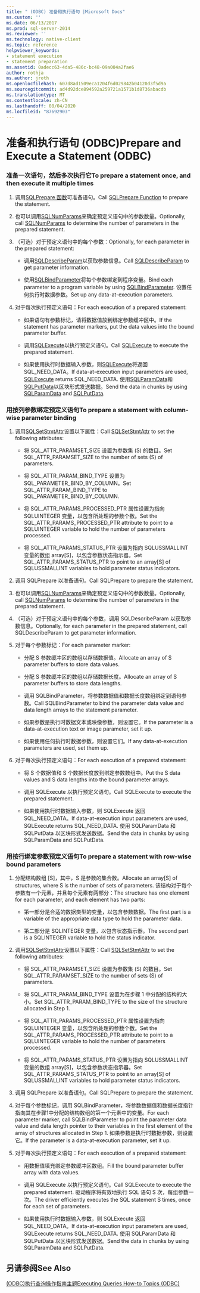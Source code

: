 ```yaml
---
title: " (ODBC) 准备和执行语句 |Microsoft Docs"
ms.custom: ''
ms.date: 06/13/2017
ms.prod: sql-server-2014
ms.reviewer: ''
ms.technology: native-client
ms.topic: reference
helpviewer_keywords:
- statement execution
- statement preparation
ms.assetid: 0adecc63-4da5-486c-bc48-09a004a2fae6
author: rothja
ms.author: jroth
ms.openlocfilehash: 607d8ad1509eca1204f6d029842b04120d3f5d9a
ms.sourcegitcommit: ad4d92dce894592a259721a1571b1d8736abacdb
ms.translationtype: MT
ms.contentlocale: zh-CN
ms.lasthandoff: 08/04/2020
ms.locfileid: "87692903"
---
```

# <a name="prepare-and-execute-a-statement-odbc"></a><span data-ttu-id="484ff-102">准备和执行语句 (ODBC)</span><span class="sxs-lookup"><span data-stu-id="484ff-102">Prepare and Execute a Statement (ODBC)</span></span>
    
### <a name="to-prepare-a-statement-once-and-then-execute-it-multiple-times"></a><span data-ttu-id="484ff-103">准备一次语句，然后多次执行它</span><span class="sxs-lookup"><span data-stu-id="484ff-103">To prepare a statement once, and then execute it multiple times</span></span>  
  
1.  <span data-ttu-id="484ff-104">调用[SQLPrepare 函数](https://go.microsoft.com/fwlink/?LinkId=59360)可准备语句。</span><span class="sxs-lookup"><span data-stu-id="484ff-104">Call [SQLPrepare Function](https://go.microsoft.com/fwlink/?LinkId=59360) to prepare the statement.</span></span>  
  
2.  <span data-ttu-id="484ff-105">也可以调用[SQLNumParams](https://go.microsoft.com/fwlink/?LinkId=58404)来确定预定义语句中的参数数量。</span><span class="sxs-lookup"><span data-stu-id="484ff-105">Optionally, call [SQLNumParams](https://go.microsoft.com/fwlink/?LinkId=58404) to determine the number of parameters in the prepared statement.</span></span>  
  
3.  <span data-ttu-id="484ff-106">（可选）对于预定义语句中的每个参数：</span><span class="sxs-lookup"><span data-stu-id="484ff-106">Optionally, for each parameter in the prepared statement:</span></span>  
  
    -   <span data-ttu-id="484ff-107">调用[SQLDescribeParam](../../native-client-odbc-api/sqldescribeparam.md)以获取参数信息。</span><span class="sxs-lookup"><span data-stu-id="484ff-107">Call [SQLDescribeParam](../../native-client-odbc-api/sqldescribeparam.md) to get parameter information.</span></span>  
  
    -   <span data-ttu-id="484ff-108">使用[SQLBindParameter](../../native-client-odbc-api/sqlbindparameter.md)将每个参数绑定到程序变量。</span><span class="sxs-lookup"><span data-stu-id="484ff-108">Bind each parameter to a program variable by using [SQLBindParameter](../../native-client-odbc-api/sqlbindparameter.md).</span></span> <span data-ttu-id="484ff-109">设置任何执行时数据参数。</span><span class="sxs-lookup"><span data-stu-id="484ff-109">Set up any data-at-execution parameters.</span></span>  
  
4.  <span data-ttu-id="484ff-110">对于每次执行预定义语句：</span><span class="sxs-lookup"><span data-stu-id="484ff-110">For each execution of a prepared statement:</span></span>  
  
    -   <span data-ttu-id="484ff-111">如果语句有参数标记，请将数据值放到绑定参数缓冲区中。</span><span class="sxs-lookup"><span data-stu-id="484ff-111">If the statement has parameter markers, put the data values into the bound parameter buffer.</span></span>  
  
    -   <span data-ttu-id="484ff-112">调用[SQLExecute](https://go.microsoft.com/fwlink/?LinkId=58400)以执行预定义语句。</span><span class="sxs-lookup"><span data-stu-id="484ff-112">Call [SQLExecute](https://go.microsoft.com/fwlink/?LinkId=58400) to execute the prepared statement.</span></span>  
  
    -   <span data-ttu-id="484ff-113">如果使用执行时数据输入参数，则[SQLExecute](https://go.microsoft.com/fwlink/?LinkId=58400)将返回 SQL_NEED_DATA。</span><span class="sxs-lookup"><span data-stu-id="484ff-113">If data-at-execution input parameters are used, [SQLExecute](https://go.microsoft.com/fwlink/?LinkId=58400) returns SQL_NEED_DATA.</span></span> <span data-ttu-id="484ff-114">使用[SQLParamData](https://go.microsoft.com/fwlink/?LinkId=58405)和[SQLPutData](../../native-client-odbc-api/sqlputdata.md)以区块形式发送数据。</span><span class="sxs-lookup"><span data-stu-id="484ff-114">Send the data in chunks by using [SQLParamData](https://go.microsoft.com/fwlink/?LinkId=58405) and [SQLPutData](../../native-client-odbc-api/sqlputdata.md).</span></span>  
  
### <a name="to-prepare-a-statement-with-column-wise-parameter-binding"></a><span data-ttu-id="484ff-115">用按列参数绑定预定义语句</span><span class="sxs-lookup"><span data-stu-id="484ff-115">To prepare a statement with column-wise parameter binding</span></span>  
  
1.  <span data-ttu-id="484ff-116">调用[SQLSetStmtAttr](../../native-client-odbc-api/sqlsetstmtattr.md)设置以下属性：</span><span class="sxs-lookup"><span data-stu-id="484ff-116">Call [SQLSetStmtAttr](../../native-client-odbc-api/sqlsetstmtattr.md) to set the following attributes:</span></span>  
  
    -   <span data-ttu-id="484ff-117">将 SQL_ATTR_PARAMSET_SIZE 设置为参数集 (S) 的数目。</span><span class="sxs-lookup"><span data-stu-id="484ff-117">Set SQL_ATTR_PARAMSET_SIZE to the number of sets (S) of parameters.</span></span>  
  
    -   <span data-ttu-id="484ff-118">将 SQL_ATTR_PARAM_BIND_TYPE 设置为 SQL_PARAMETER_BIND_BY_COLUMN。</span><span class="sxs-lookup"><span data-stu-id="484ff-118">Set SQL_ATTR_PARAM_BIND_TYPE to SQL_PARAMETER_BIND_BY_COLUMN.</span></span>  
  
    -   <span data-ttu-id="484ff-119">将 SQL_ATTR_PARAMS_PROCESSED_PTR 属性设置为指向 SQLUINTEGER 变量，以包含所处理的参数个数。</span><span class="sxs-lookup"><span data-stu-id="484ff-119">Set the SQL_ATTR_PARAMS_PROCESSED_PTR attribute to point to a SQLUINTEGER variable to hold the number of parameters processed.</span></span>  
  
    -   <span data-ttu-id="484ff-120">将 SQL_ATTR_PARAMS_STATUS_PTR 设置为指向 SQLUSSMALLINT 变量的数组 array[S]，以包含参数状态指示器。</span><span class="sxs-lookup"><span data-stu-id="484ff-120">Set SQL_ATTR_PARAMS_STATUS_PTR to point to an array[S] of SQLUSSMALLINT variables to hold parameter status indicators.</span></span>  
  
2.  <span data-ttu-id="484ff-121">调用 SQLPrepare 以准备语句。</span><span class="sxs-lookup"><span data-stu-id="484ff-121">Call SQLPrepare to prepare the statement.</span></span>  
  
3.  <span data-ttu-id="484ff-122">也可以调用[SQLNumParams](https://go.microsoft.com/fwlink/?LinkId=58404)来确定预定义语句中的参数数量。</span><span class="sxs-lookup"><span data-stu-id="484ff-122">Optionally, call [SQLNumParams](https://go.microsoft.com/fwlink/?LinkId=58404) to determine the number of parameters in the prepared statement.</span></span>  
  
4.  <span data-ttu-id="484ff-123">（可选）对于预定义语句中的每个参数，调用 SQLDescribeParam 以获取参数信息。</span><span class="sxs-lookup"><span data-stu-id="484ff-123">Optionally, for each parameter in the prepared statement, call SQLDescribeParam to get parameter information.</span></span>  
  
5.  <span data-ttu-id="484ff-124">对于每个参数标记：</span><span class="sxs-lookup"><span data-stu-id="484ff-124">For each parameter marker:</span></span>  
  
    -   <span data-ttu-id="484ff-125">分配 S 参数缓冲区的数组以存储数据值。</span><span class="sxs-lookup"><span data-stu-id="484ff-125">Allocate an array of S parameter buffers to store data values.</span></span>  
  
    -   <span data-ttu-id="484ff-126">分配 S 参数缓冲区的数组以存储数据长度。</span><span class="sxs-lookup"><span data-stu-id="484ff-126">Allocate an array of S parameter buffers to store data lengths.</span></span>  
  
    -   <span data-ttu-id="484ff-127">调用 SQLBindParameter，将参数数据值和数据长度数组绑定到语句参数。</span><span class="sxs-lookup"><span data-stu-id="484ff-127">Call SQLBindParameter to bind the parameter data value and data length arrays to the statement parameter.</span></span>  
  
    -   <span data-ttu-id="484ff-128">如果参数是执行时数据文本或映像参数，则设置它。</span><span class="sxs-lookup"><span data-stu-id="484ff-128">If the parameter is a data-at-execution text or image parameter, set it up.</span></span>  
  
    -   <span data-ttu-id="484ff-129">如果使用任何执行时数据参数，则设置它们。</span><span class="sxs-lookup"><span data-stu-id="484ff-129">If any data-at-execution parameters are used, set them up.</span></span>  
  
6.  <span data-ttu-id="484ff-130">对于每次执行预定义语句：</span><span class="sxs-lookup"><span data-stu-id="484ff-130">For each execution of a prepared statement:</span></span>  
  
    -   <span data-ttu-id="484ff-131">将 S 个数据值和 S 个数据长度放到绑定参数数组中。</span><span class="sxs-lookup"><span data-stu-id="484ff-131">Put the S data values and S data lengths into the bound parameter arrays.</span></span>  
  
    -   <span data-ttu-id="484ff-132">调用 SQLExecute 以执行预定义语句。</span><span class="sxs-lookup"><span data-stu-id="484ff-132">Call SQLExecute to execute the prepared statement.</span></span>  
  
    -   <span data-ttu-id="484ff-133">如果使用执行时数据输入参数，则 SQLExecute 返回 SQL_NEED_DATA。</span><span class="sxs-lookup"><span data-stu-id="484ff-133">If data-at-execution input parameters are used, SQLExecute returns SQL_NEED_DATA.</span></span> <span data-ttu-id="484ff-134">使用 SQLParamData 和 SQLPutData 以区块形式发送数据。</span><span class="sxs-lookup"><span data-stu-id="484ff-134">Send the data in chunks by using SQLParamData and SQLPutData.</span></span>  
  
### <a name="to-prepare-a-statement-with-row-wise-bound-parameters"></a><span data-ttu-id="484ff-135">用按行绑定参数预定义语句</span><span class="sxs-lookup"><span data-stu-id="484ff-135">To prepare a statement with row-wise bound parameters</span></span>  
  
1.  <span data-ttu-id="484ff-136">分配结构数组 [S]，其中，S 是参数的集合数。</span><span class="sxs-lookup"><span data-stu-id="484ff-136">Allocate an array[S] of structures, where S is the number of sets of parameters.</span></span> <span data-ttu-id="484ff-137">该结构对于每个参数有一个元素，并且每个元素有两部分：</span><span class="sxs-lookup"><span data-stu-id="484ff-137">The structure has one element for each parameter, and each element has two parts:</span></span>  
  
    -   <span data-ttu-id="484ff-138">第一部分是合适的数据类型的变量，以包含参数数据。</span><span class="sxs-lookup"><span data-stu-id="484ff-138">The first part is a variable of the appropriate data type to hold the parameter data.</span></span>  
  
    -   <span data-ttu-id="484ff-139">第二部分是 SQLINTEGER 变量，以包含状态指示器。</span><span class="sxs-lookup"><span data-stu-id="484ff-139">The second part is a SQLINTEGER variable to hold the status indicator.</span></span>  
  
2.  <span data-ttu-id="484ff-140">调用[SQLSetStmtAttr](../../native-client-odbc-api/sqlsetstmtattr.md)设置以下属性：</span><span class="sxs-lookup"><span data-stu-id="484ff-140">Call [SQLSetStmtAttr](../../native-client-odbc-api/sqlsetstmtattr.md) to set the following attributes:</span></span>  
  
    -   <span data-ttu-id="484ff-141">将 SQL_ATTR_PARAMSET_SIZE 设置为参数集 (S) 的数目。</span><span class="sxs-lookup"><span data-stu-id="484ff-141">Set SQL_ATTR_PARAMSET_SIZE to the number of sets (S) of parameters.</span></span>  
  
    -   <span data-ttu-id="484ff-142">将 SQL_ATTR_PARAM_BIND_TYPE 设置为在步骤 1 中分配的结构的大小。</span><span class="sxs-lookup"><span data-stu-id="484ff-142">Set SQL_ATTR_PARAM_BIND_TYPE to the size of the structure allocated in Step 1.</span></span>  
  
    -   <span data-ttu-id="484ff-143">将 SQL_ATTR_PARAMS_PROCESSED_PTR 属性设置为指向 SQLUINTEGER 变量，以包含所处理的参数个数。</span><span class="sxs-lookup"><span data-stu-id="484ff-143">Set the SQL_ATTR_PARAMS_PROCESSED_PTR attribute to point to a SQLUINTEGER variable to hold the number of parameters processed.</span></span>  
  
    -   <span data-ttu-id="484ff-144">将 SQL_ATTR_PARAMS_STATUS_PTR 设置为指向 SQLUSSMALLINT 变量的数组 array[S]，以包含参数状态指示器。</span><span class="sxs-lookup"><span data-stu-id="484ff-144">Set SQL_ATTR_PARAMS_STATUS_PTR to point to an array[S] of SQLUSSMALLINT variables to hold parameter status indicators.</span></span>  
  
3.  <span data-ttu-id="484ff-145">调用 SQLPrepare 以准备语句。</span><span class="sxs-lookup"><span data-stu-id="484ff-145">Call SQLPrepare to prepare the statement.</span></span>  
  
4.  <span data-ttu-id="484ff-146">对于每个参数标记，调用 SQLBindParameter，将参数数据值和数据长度指针指向其在步骤1中分配的结构数组的第一个元素中的变量。</span><span class="sxs-lookup"><span data-stu-id="484ff-146">For each parameter marker, call SQLBindParameter to point the parameter data value and data length pointer to their variables in the first element of the array of structures allocated in Step 1.</span></span> <span data-ttu-id="484ff-147">如果参数是执行时数据参数，则设置它。</span><span class="sxs-lookup"><span data-stu-id="484ff-147">If the parameter is a data-at-execution parameter, set it up.</span></span>  
  
5.  <span data-ttu-id="484ff-148">对于每次执行预定义语句：</span><span class="sxs-lookup"><span data-stu-id="484ff-148">For each execution of a prepared statement:</span></span>  
  
    -   <span data-ttu-id="484ff-149">用数据值填充绑定参数缓冲区数组。</span><span class="sxs-lookup"><span data-stu-id="484ff-149">Fill the bound parameter buffer array with data values.</span></span>  
  
    -   <span data-ttu-id="484ff-150">调用 SQLExecute 以执行预定义语句。</span><span class="sxs-lookup"><span data-stu-id="484ff-150">Call SQLExecute to execute the prepared statement.</span></span> <span data-ttu-id="484ff-151">驱动程序将有效地执行 SQL 语句 S 次，每组参数一次。</span><span class="sxs-lookup"><span data-stu-id="484ff-151">The driver efficiently executes the SQL statement S times, once for each set of parameters.</span></span>  
  
    -   <span data-ttu-id="484ff-152">如果使用执行时数据输入参数，则 SQLExecute 返回 SQL_NEED_DATA。</span><span class="sxs-lookup"><span data-stu-id="484ff-152">If data-at-execution input parameters are used, SQLExecute returns SQL_NEED_DATA.</span></span> <span data-ttu-id="484ff-153">使用 SQLParamData 和 SQLPutData 以区块形式发送数据。</span><span class="sxs-lookup"><span data-stu-id="484ff-153">Send the data in chunks by using SQLParamData and SQLPutData.</span></span>  
  
## <a name="see-also"></a><span data-ttu-id="484ff-154">另请参阅</span><span class="sxs-lookup"><span data-stu-id="484ff-154">See Also</span></span>  
 [<span data-ttu-id="484ff-155">&#40;ODBC&#41;执行查询操作指南主题</span><span class="sxs-lookup"><span data-stu-id="484ff-155">Executing Queries How-to Topics &#40;ODBC&#41;</span></span>](executing-queries-how-to-topics-odbc.md)  
  
  
